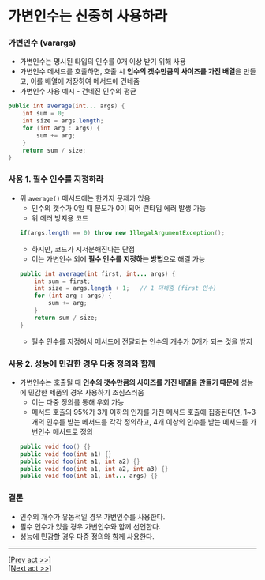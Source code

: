 # 가변인수는 신중히 사용하라
### 가변인수 (varargs)
* 가변인수는 명시된 타입의 인수를 0개 이상 받기 위해 사용
* 가변인수 메서드를 호출하면, 호출 시 **인수의 갯수만큼의 사이즈를 가진 배열**을 만들고, 이를 배열에 저장하여 메서드에 건네줌
* 가변인수 사용 예시 - 건네진 인수의 평균
```java
public int average(int... args) {
    int sum = 0;
    int size = args.length;
    for (int arg : args) {
        sum += arg;
    }
    return sum / size;
}
```
### 사용 1. 필수 인수를 지정하라
* 위 `average()` 메서드에는 한가지 문제가 있음
  * 인수의 갯수가 0일 때 분모가 0이 되어 런타임 에러 발생 가능
  * 위 에러 방지용 코드
  ```java
  if(args.length == 0) throw new IllegalArgumentException();
  ```
  * 하지만, 코드가 지저분해진다는 단점
  * 이는 가변인수 외에 **필수 인수를 지정하는 방법**으로 해결 가능
  ```java
  public int average(int first, int... args) {
      int sum = first;
      int size = args.length + 1;   // 1 더해줌 (first 인수)
      for (int arg : args) {
          sum += arg;
      }
      return sum / size;
  }
  ```
  * 필수 인수를 지정해서 메서드에 전달되는 인수의 개수가 0개가 되는 것을 방지
### 사용 2. 성능에 민감한 경우 다중 정의와 함께
* 가변인수는 호출될 때 **인수의 갯수만큼의 사이즈를 가진 배열을 만들기 때문에** 성능에 민감한 제품의 경우 사용하기 조심스러움
  * 이는 다중 정의를 통해 우회 가능
  * 메서드 호출의 95%가 3개 이하의 인자를 가진 메서드 호출에 집중된다면, 1~3개의 인수를 받는 메서드를 각각 정의하고, 4개 이상의 인수를 받는 메서드를 가변인수 메서드로 정의
  ```java
  public void foo() {}
  public void foo(int a1) {}
  public void foo(int a1, int a2) {}
  public void foo(int a1, int a2, int a3) {}
  public void foo(int a1, int... args) {}
  ```
### 결론
* 인수의 개수가 유동적일 경우 가변인수를 사용한다.
* 필수 인수가 있을 경우 가변인수와 함께 선언한다.
* 성능에 민감할 경우 다중 정의와 함께 사용한다.
---
[[Prev act >>]](../act4/README.md)  
[[Next act >>]](../act6/README.md)